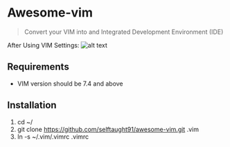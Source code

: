 # Awesome-vim

> Convert your VIM into and Integrated Development Environment (IDE)

After Using VIM Settings: 
![alt text](https://lh3.googleusercontent.com/m9LEm3q2S9J6F-I6x7cxeruuqT8Y_xYxgcl0P5vMuxw_wMIk08r-hQHjIHKWUCf9yONzfQtsbxpa_m9Jo1TbXC0GI7fX1b5aEB9pz5pLXVTtpsuS675nMylcHvRz4xpk27cuFamrm5a5GnJ_CYDpzohaUJavHUPoH8PGi2XZkiyZa_j2jWC4UmRFAhqe6zfugfopxEkGXP-tk7fNEu0CnAHY_C2nYovwE3xKuskAmG7XTEI2m3lldSfnwaqhLTx9wa1dbgsy6TgeLaVFsMrFnoMFvRhzGG4_kTVsw-I4NPHdXFyjYDwvgIpQzr-Xq9rKIk_TkAU9SHR1rkp_ZFZwbozMBIMkniB3ZmlM0XM8sLVxSslg9qXaD4YS0MK43movsUuQmIJupBMem4e9I3Fj3K6fViEtQiQwGkwcyDCokJ6StAoeLMV4w0iy9T-QUOu4grnNCrgWhbO0YFM6zdYBOtdXuQ4n2UbYJC96IT1cT2bEygZvJbDADS5Tt_6-TMkgn331ZHvX50SXzweRdKnpYRGUwEQQrtB14yYZw4x35eXM5bm4UC49T1R1VmHv3BRtDkRrARBbCJXBpYXTh89ToxoY1XLYvYhLf3chup55df1JwPMo=w1180-h726-no "Logo Title Text 1")

## Requirements

* VIM version should be 7.4 and above

## Installation

1. cd ~/
2. git clone https://github.com/selftaught91/awesome-vim.git .vim
3. ln -s ~/.vim/.vimrc .vimrc




